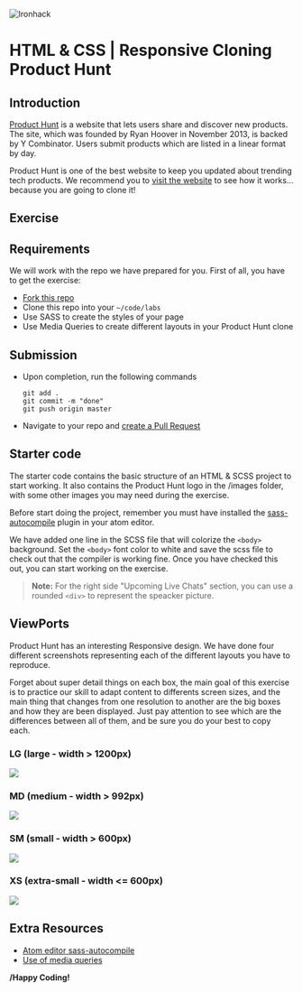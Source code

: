![Ironhack](https://i.imgur.com/1QgrNNw.png)

# HTML & CSS | Responsive Cloning Product Hunt

## Introduction

[Product Hunt](https://www.producthunt.com/) is a website that lets users share and discover new products. The site, which was founded by Ryan Hoover in November 2013, is backed by Y Combinator. Users submit products which are listed in a linear format by day.

Product Hunt is one of the best website to keep you updated about trending tech products. We recommend you to [visit the website](https://www.producthunt.com/) to see how it works... because you are going to clone it!

## Exercise

## Requirements

We will work with the repo we have prepared for you. First of all, you have to get the exercise:

- [Fork this repo](https://guides.github.com/activities/forking/)
- Clone this repo into your `~/code/labs`
- Use SASS to create the styles of your page
- Use Media Queries to create different layouts in your Product Hunt clone

## Submission

- Upon completion, run the following commands

	```
  git add .
  git commit -m "done"
  git push origin master
  ```

- Navigate to your repo and [create a Pull Request](https://help.github.com/articles/creating-a-pull-request/)

## Starter code

The starter code contains the basic structure of an HTML & SCSS project to start working. It also contains the Product Hunt logo in the /images folder, with some other images you may need during the exercise.

Before start doing the project, remember you must have installed the [sass-autocompile](https://atom.io/packages/sass-autocompile) plugin in your atom editor.

We have added one line in the SCSS file that will colorize the `<body>` background. Set the `<body>` font color to white and save the scss file to check out that the compiler is working fine. Once you have checked this out, you can start working on the exercise.

> **Note:** For the right side "Upcoming Live Chats" section, you can use a rounded `<div>` to represent the speacker picture.

## ViewPorts

Product Hunt has an interesting Responsive design. We have done four different screenshots representing each of the different layouts you have to reproduce. 

Forget about super detail things on each box, the main goal of this exercise is to practice our skill to adapt content to differents screen sizes, and the main thing that changes from one resolution to another are the big boxes and how they are been displayed. Just pay attention to see which are the differences between all of them, and be sure you do your best to copy each.



### LG (large - width > 1200px)
![](https://i.imgur.com/IrOCbjL.png)

### MD (medium - width > 992px)
![](https://i.imgur.com/nDVp2dv.png)

### SM (small - width > 600px)
![](https://i.imgur.com/uudBk5K.png)

### XS (extra-small - width <= 600px)
![](https://i.imgur.com/s8FpbyH.png)

## Extra Resources

- [Atom editor sass-autocompile](https://atom.io/packages/sass-autocompile)
- [Use of media queries](https://developer.mozilla.org/en-US/docs/Web/CSS/Media_Queries/Using_media_queries)

**/Happy Coding!**
